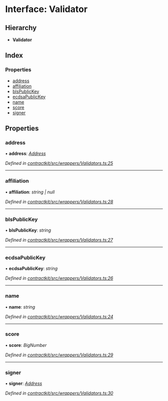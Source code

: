 # Interface: Validator

## Hierarchy

* **Validator**

## Index

### Properties

* [address](_contractkit_src_wrappers_validators_.validator.md#address)
* [affiliation](_contractkit_src_wrappers_validators_.validator.md#affiliation)
* [blsPublicKey](_contractkit_src_wrappers_validators_.validator.md#blspublickey)
* [ecdsaPublicKey](_contractkit_src_wrappers_validators_.validator.md#ecdsapublickey)
* [name](_contractkit_src_wrappers_validators_.validator.md#name)
* [score](_contractkit_src_wrappers_validators_.validator.md#score)
* [signer](_contractkit_src_wrappers_validators_.validator.md#signer)

## Properties

###  address

• **address**: *[Address](../modules/_contractkit_src_base_.md#address)*

*Defined in [contractkit/src/wrappers/Validators.ts:25](https://github.com/celo-org/celo-monorepo/blob/master/packages/contractkit/src/wrappers/Validators.ts#L25)*

___

###  affiliation

• **affiliation**: *string | null*

*Defined in [contractkit/src/wrappers/Validators.ts:28](https://github.com/celo-org/celo-monorepo/blob/master/packages/contractkit/src/wrappers/Validators.ts#L28)*

___

###  blsPublicKey

• **blsPublicKey**: *string*

*Defined in [contractkit/src/wrappers/Validators.ts:27](https://github.com/celo-org/celo-monorepo/blob/master/packages/contractkit/src/wrappers/Validators.ts#L27)*

___

###  ecdsaPublicKey

• **ecdsaPublicKey**: *string*

*Defined in [contractkit/src/wrappers/Validators.ts:26](https://github.com/celo-org/celo-monorepo/blob/master/packages/contractkit/src/wrappers/Validators.ts#L26)*

___

###  name

• **name**: *string*

*Defined in [contractkit/src/wrappers/Validators.ts:24](https://github.com/celo-org/celo-monorepo/blob/master/packages/contractkit/src/wrappers/Validators.ts#L24)*

___

###  score

• **score**: *BigNumber*

*Defined in [contractkit/src/wrappers/Validators.ts:29](https://github.com/celo-org/celo-monorepo/blob/master/packages/contractkit/src/wrappers/Validators.ts#L29)*

___

###  signer

• **signer**: *[Address](../modules/_contractkit_src_base_.md#address)*

*Defined in [contractkit/src/wrappers/Validators.ts:30](https://github.com/celo-org/celo-monorepo/blob/master/packages/contractkit/src/wrappers/Validators.ts#L30)*
